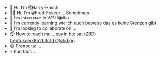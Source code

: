 - 👋 Hi, I’m @Harry-Hasch
- 👋🏻 Hi, I'm @Fred-Fukcer ... Sometimes
- 👀 I’m interested in W3H@¢kμ
- 🌱 I’m currently learning wie ich euch beweise das es keine Grenzen gibt
- 💞️ I’m looking to collaborate on ...
- 📫 How to reach me ...pay in btc sat (ZBD) fredfukcer88b2b3c1d7@zbd.gg
- 😄 Pronouns: ...
- ⚡ Fun fact: ...

<!---
Harry-Hasch/Harry-Hasch is a ✨ special ✨ repository because its `README.md` (this file) appears on your GitHub profile.
You can click the Preview link to take a look at your changes.
--->
